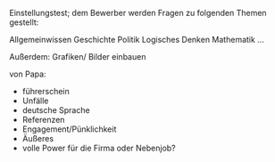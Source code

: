 Einstellungstest; dem Bewerber werden Fragen zu folgenden Themen gestellt: 

Allgemeinwissen 
Geschichte 
Politik 
Logisches Denken 
Mathematik 
… 


Außerdem: 
Grafiken/ Bilder einbauen


von Papa:
 - führerschein
 - Unfälle
 - deutsche Sprache
 - Referenzen
 - Engagement/Pünklichkeit
 - Äußeres
 - volle Power für die Firma oder Nebenjob?